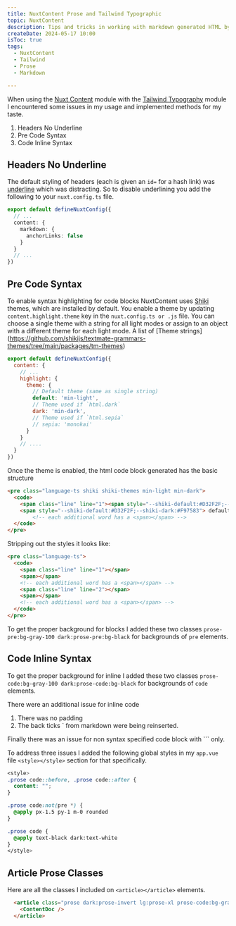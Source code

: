 ```yaml
---
title: NuxtContent Prose and Tailwind Typographic
topic: NuxtContent
description: Tips and tricks in working with markdown generated HTML by Nuxt Content, NuxtContent, and Tailwind Typographic prose.
createDate: 2024-05-17 10:00
isToc: true
tags:
  - NuxtContent
  - Tailwind
  - Prose
  - Markdown

---
```


When using the [Nuxt Content](https://nuxt.com/modules/content) module with the [Tailwind Typography](https://github.com/tailwindlabs/tailwindcss-typography) module I encountered some issues in my usage and implemented methods for my taste.

1. Headers No Underline
1. Pre Code Syntax 
1. Code Inline Syntax

## Headers No Underline

The default styling of headers (each is given an `id=` for a hash link) was <ins>underline</ins> which was distracting.  So to disable underlining you add the following to your `nuxt.config.ts` file.

```ts
export default defineNuxtConfig({
  // ...
  content: {
    markdown: {
      anchorLinks: false
    }
  }
  // ...
})
```

## Pre Code Syntax
To enable syntax highlighting for code blocks NuxtContent uses [Shiki](https://shiki.style/) themes, which are installed by default. You enable a theme by updating `content.highlight.theme` key in the `nuxt.config.ts or .js` file. You can choose a single theme with a string for all light modes or assign to an object with a different theme for each light mode.   A list of [Theme strings] (https://github.com/shikijs/textmate-grammars-themes/tree/main/packages/tm-themes)

```js
export default defineNuxtConfig({
  content: {
    // ...
    highlight: {
      theme: {
        // Default theme (same as single string)
        default: 'min-light',
        // Theme used if `html.dark`
        dark: 'min-dark',
        // Theme used if `html.sepia`
        // sepia: 'monokai'
      }
    }
    // ....
  }
})
```
Once the theme is enabled, the html code block generated has the basic structure

```html
<pre class="language-ts shiki shiki-themes min-light min-dark">
  <code>
    <span class="line" line="1"><span style="--shiki-default:#D32F2F;--shiki-dark:#F97583">export</span>
    <span style="--shiki-default:#D32F2F;--shiki-dark:#F97583"> default</span>
        <!-- each additional word has a <span></span> -->
  </code>
</pre>
```

Stripping out the styles it looks like:

```html
<pre class="language-ts">
  <code>
    <span class="line" line="1"></span>
    <span></span> 
    <!-- each additional word has a <span></span> -->
    <span class="line" line="2"></span>
    <span></span>
    <!-- each additional word has a <span></span> -->
  </code>
</pre>
```

To get the proper background for blocks I added these two classes `prose-pre:bg-gray-100 dark:prose-pre:bg-black` for backgrounds of `pre` elements.

## Code Inline Syntax 

To get the proper background for inline I added these two classes `prose-code:bg-gray-100 dark:prose-code:bg-black` for backgrounds of `code` elements.

There were an additional issue for inline code
1. There was no padding
2. The back ticks \` from markdown were being reinserted.

Finally there was an issue for non syntax specified code block with \`\`\` only.

To address three issues I added the following global styles in my `app.vue` file `<style></style>` section for that specifically.

```css
<style>
.prose code::before, .prose code::after {
  content: "";
}

.prose code:not(pre *) {
  @apply px-1.5 py-1 m-0 rounded
}

.prose code {
  @apply text-black dark:text-white
}
</style>
```

## Article Prose Classes
Here are all the classes I included on `<article></article>` elements.

```html
  <article class="prose dark:prose-invert lg:prose-xl prose-code:bg-gray-100 dark:prose-code:bg-black prose-pre:bg-gray-100 dark:prose-pre:bg-black">
    <ContentDoc />
  </article>
```




